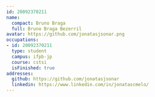 ```yaml
---
id: 20092370211
name:
  compact: Bruno Braga
  full: Bruno Braga Bezerril
avatar: https://github.com/jonatasjsonar.png
occupations:
- id: 20092370211
  type: student
  campus: ifpb-jp
  course: cstsi
  isFinished: true
addresses:
  github: https://github.com/jonatasjsonar
  linkedin: https://www.linkedin.com/in/jonatascmelo/
---
```

